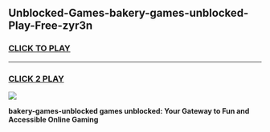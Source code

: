 
## Unblocked-Games-bakery-games-unblocked-Play-Free-zyr3n
<h3>
<a href="https://premium76.site?title=bakery-games-unblocked&ref=18A1">CLICK TO PLAY</a></h3>
<hr>

<h3>
<a href="https://premium76.site?title=bakery-games-unblocked&ref=18A1">CLICK 2 PLAY</a>
  
</h3>

<a href="https://premium76.site?title=bakery-games-unblocked&ref=18A1"><img src="https://clearcache.store/games.png"></a>


**bakery-games-unblocked games unblocked: Your Gateway to Fun and Accessible Online Gaming**

